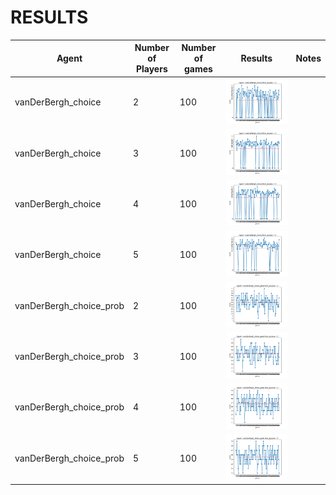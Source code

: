 # RESULTS

| Agent  | Number of Players   | Number of games   |Results   |  Notes |
|---|---|---|---|---|
|  vanDerBergh_choice | 2 | 100 | ![](graphs\Jan-19-2022_1930.png)  |   |
|  vanDerBergh_choice | 3 | 100 | ![](graphs\Jan-19-2022_1921.png) |   |
|  vanDerBergh_choice | 4 | 100 | ![](graphs\Jan-19-2022_1913.png)  |   |
|  vanDerBergh_choice | 5 | 100 | ![](graphs\Jan-19-2022_1905.png)|   |
|  vanDerBergh_choice_prob | 2 | 100 | ![](graphs\Jan-19-2022_1748.png)  |   |
|  vanDerBergh_choice_prob | 3 | 100 | ![](graphs\Jan-19-2022_1825.png) |   |
|  vanDerBergh_choice_prob | 4 | 100 | ![](graphs\Jan-19-2022_1834.png)  |   |
|  vanDerBergh_choice_prob | 5 | 100 | ![](graphs\Jan-19-2022_1851.png)|   |



